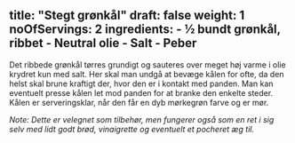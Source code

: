 title: "Stegt grønkål"
draft: false
weight: 1
noOfServings: 2
ingredients:
	- ½ bundt grønkål, ribbet
	- Neutral olie
	- Salt
	- Peber
---

Det ribbede grønkål tørres grundigt og sauteres over meget høj varme i
olie krydret kun med salt. Her skal man undgå at bevæge kålen for ofte,
da den helst skal brune kraftigt der, hvor den er i kontakt med panden.
Man kan eventuelt presse kålen let mod panden for at branke den enkelte
steder. Kålen er serveringsklar, når den får en dyb mørkegrøn farve og
er mør.

*Note: Dette er velegnet som tilbehør, men fungerer også som en ret i
sig selv med lidt godt brød, vinaigrette og eventuelt et pocheret æg
til.*

